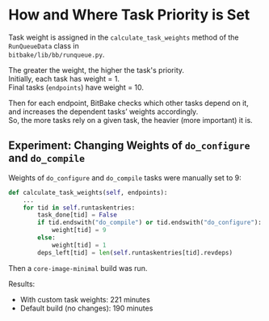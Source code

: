 # How and Where Task Priority is Set

Task weight is assigned in the `calculate_task_weights` method of the `RunQueueData` class in  
`bitbake/lib/bb/runqueue.py`.

The greater the weight, the higher the task's priority.  
Initially, each task has weight = 1.  
Final tasks (`endpoints`) have weight = 10.

Then for each endpoint, BitBake checks which other tasks depend on it,  
and increases the dependent tasks’ weights accordingly.  
So, the more tasks rely on a given task, the heavier (more important) it is.

## Experiment: Changing Weights of `do_configure` and `do_compile`

Weights of `do_configure` and `do_compile` tasks were manually set to 9:

```python
def calculate_task_weights(self, endpoints):
    ...
    for tid in self.runtaskentries:
        task_done[tid] = False
        if tid.endswith("do_compile") or tid.endswith("do_configure"):
            weight[tid] = 9
        else:
            weight[tid] = 1
        deps_left[tid] = len(self.runtaskentries[tid].revdeps)
```

Then a `core-image-minimal` build was run.

Results:
- With custom task weights: 221 minutes  
- Default build (no changes): 190 minutes
